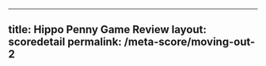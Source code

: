 ---
        
title: Hippo Penny Game Review
layout: scoredetail
permalink: /meta-score/moving-out-2
---